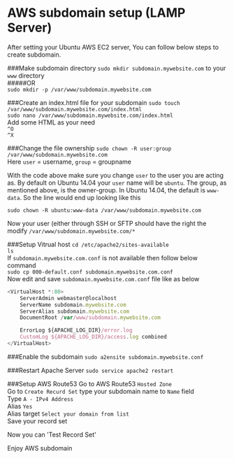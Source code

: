 # AWS subdomain setup (LAMP Server)

After setting your Ubuntu AWS EC2 server, You can follow below steps to create subdomain.

###Make subdomain directory
`sudo mkdir subdomain.mywebsite.com` to your `www` directory <br/>
#####OR<br/>
`sudo mkdir -p /var/www/subdomain.mywebsite.com`

###Create an index.html file for your subdomain
`sudo touch /var/www/subdomain.mywebsite.com/index.html` <br/>
`sudo nano /var/www/subdomain.mywebsite.com/index.html`<br/>
Add some HTML as your need<br/>
`^O`<br/>
`^X`<br/>

###Change the file ownership
`sudo chown -R user:group /var/www/subdomain.mywebsite.com` <br/>
Here `user` = username, `group` = groupname <br/>

With the code above make sure you change `user` to the user you are acting as. By default on Ubuntu 14.04 your `user` name will be `ubuntu`. The group, as mentioned above, is the owner-group. In Ubuntu 14.04, the default is `www-data`. So the line would end up looking like this <br/>

`sudo chown -R ubuntu:www-data /var/www/subdomain.mywebsite.com` <br/>

Now your user (either through SSH or SFTP should have the right the modify `/var/www/subdomain.mywebsite.com/*`

###Setup Vitrual host
`cd /etc/apache2/sites-available` <br/>
`ls` <br/>
If `subdomain.mywebsite.com.conf` is not available then follow below command <br/>
`sudo cp 000-default.conf subdomain.mywebsite.com.conf` <br/>
Now edit and save `subdomain.mywebsite.com.conf` file like as below <br/>
```javascript
<VirtualHost *:80>
	ServerAdmin webmaster@localhost
	ServerName subdomain.mywebsite.com
	ServerAlias subdomain.mywebsite.com
	DocumentRoot /var/www/subdomain.mywebsite.com

	ErrorLog ${APACHE_LOG_DIR}/error.log
	CustomLog ${APACHE_LOG_DIR}/access.log combined
</VirtualHost>
```

###Enable the subdomain
`sudo a2ensite subdomain.mywebsite.conf`

###Restart Apache Server
`sudo service apache2 restart`

###Setup AWS Route53
Go to AWS Route53 `Hosted Zone` <br/>
Go to `Create Recurd Set` type your subdomain name to `Name` field <br/>
Type `A - IPv4 Address` <br/>
Alias `Yes` <br/>
Alias target `Select your domain from list` <br/>
Save your record set

Now you can 'Test Record Set'

Enjoy AWS subdomain
